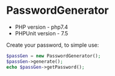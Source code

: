 # PasswordGenerator

* PHP version - php7.4  
* PHPUnit version - 7.5  
  
Create your password, to simple use:
```php
$passGen = new PasswordGenerator();  
$passGen->generate();  
echo $passGen->getPassword();  
```